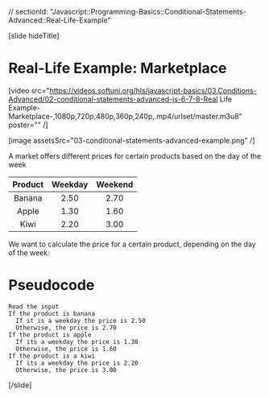 // sectionId: "Javascript::Programming-Basics::Conditional-Statements-Advanced::Real-Life-Example"

[slide hideTitle]

# Real-Life Example: Marketplace

[video src="https://videos.softuni.org/hls/javascript-basics/03.Conditions-Advanced/02-conditional-statements-advanced-js-6-7-8-Real Life Example- Marketplace-,1080p,720p,480p,360p,240p,.mp4/urlset/master.m3u8" poster="" /]

[image assetsSrc="03-conditional-statements-advanced-example.png" /]

A market offers different prices for certain products based on the day of the week


| **Product**      | **Weekday** | **Weekend**   |
| :---:       |    :----:   |   :---:     |
| Banana      | 2.50       | 2.70 |
| Apple   | 1.30        | 1.60    |
| Kiwi   | 2.20        | 3.00    |

We want to calculate the price for a certain product, depending on the day of the week:

# Pseudocode

```
Read the input
If the product is banana
  If it is a weekday the price is 2.50
  Otherwise, the price is 2.70
If the product is apple
  If its a weekday the price is 1.30
  Otherwise, the price is 1.60
If the product is a kiwi
  If its a weekday the price is 2.20
  Otherwise, the price is 3.00
```
[/slide]
